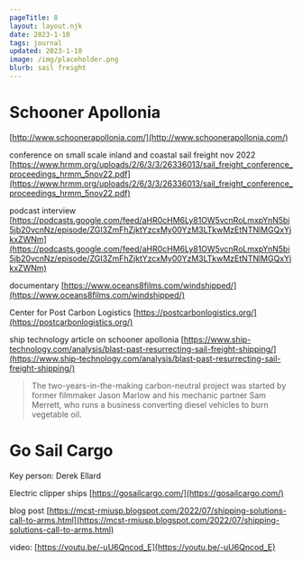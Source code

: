 ```yaml
---
pageTitle: 8
layout: layout.njk
date: 2023-1-10
tags: journal
updated: 2023-1-10
image: /img/placeholder.png
blurb: sail freight 
---
```


# Schooner Apollonia 

[http://www.schoonerapollonia.com/](http://www.schoonerapollonia.com/)

conference on small scale inland and coastal sail freight nov 2022 [https://www.hrmm.org/uploads/2/6/3/3/26336013/sail_freight_conference_proceedings_hrmm_5nov22.pdf](https://www.hrmm.org/uploads/2/6/3/3/26336013/sail_freight_conference_proceedings_hrmm_5nov22.pdf)

podcast interview [https://podcasts.google.com/feed/aHR0cHM6Ly81OW5vcnRoLmxpYnN5bi5jb20vcnNz/episode/ZGI3ZmFhZjktYzcxMy00YzM3LTkwMzEtNTNlMGQxYjkxZWNm](https://podcasts.google.com/feed/aHR0cHM6Ly81OW5vcnRoLmxpYnN5bi5jb20vcnNz/episode/ZGI3ZmFhZjktYzcxMy00YzM3LTkwMzEtNTNlMGQxYjkxZWNm)

documentary [https://www.oceans8films.com/windshipped/](https://www.oceans8films.com/windshipped/)

Center for Post Carbon Logistics [https://postcarbonlogistics.org/](https://postcarbonlogistics.org/)

ship technology article on schooner apollonia [https://www.ship-technology.com/analysis/blast-past-resurrecting-sail-freight-shipping/](https://www.ship-technology.com/analysis/blast-past-resurrecting-sail-freight-shipping/)

> The two-years-in-the-making carbon-neutral project was started by former filmmaker Jason Marlow and his mechanic partner Sam Merrett, who runs a business converting diesel vehicles to burn vegetable oil.

# Go Sail Cargo

Key person: Derek Ellard 

Electric clipper ships [https://gosailcargo.com/](https://gosailcargo.com/)

blog post [https://mcst-rmiusp.blogspot.com/2022/07/shipping-solutions-call-to-arms.html](https://mcst-rmiusp.blogspot.com/2022/07/shipping-solutions-call-to-arms.html)

video: [https://youtu.be/-uU6Qncod_E](https://youtu.be/-uU6Qncod_E) 

